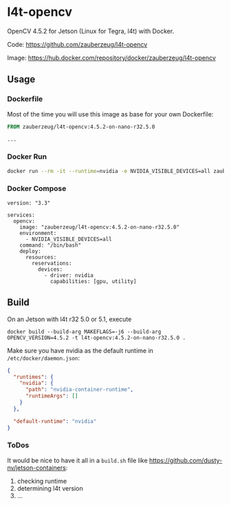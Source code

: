 # l4t-opencv

OpenCV 4.5.2 for Jetson (Linux for Tegra, l4t) with Docker.

Code: https://github.com/zauberzeug/l4t-opencv

Image: https://hub.docker.com/repository/docker/zauberzeug/l4t-opencv

## Usage

### Dockerfile

Most of the time you will use this image as base for your own Dockerfile:

```dockerfile
FROM zauberzeug/l4t-opencv:4.5.2-on-nano-r32.5.0

...
```

### Docker Run

```bash
docker run --rm -it --runtime=nvidia -e NVIDIA_VISIBLE_DEVICES=all zauberzeug/l4t-opencv:4.5.2-on-nano-r32.5.0 
```

### Docker Compose

```
version: "3.3"

services:
  opencv:
    image: "zauberzeug/l4t-opencv:4.5.2-on-nano-r32.5.0"
    environment:
      - NVIDIA_VISIBLE_DEVICES=all
    command: "/bin/bash"
    deploy:
      resources:
        reservations:
          devices:
            - driver: nvidia
              capabilities: [gpu, utility]
```

## Build

On an Jetson with l4t r32 5.0 or 5.1, execute

```
docker build --build-arg MAKEFLAGS=-j6 --build-arg OPENCV_VERSION=4.5.2 -t l4t-opencv:4.5.2-on-nano-r32.5.0 .
```

Make sure you have nvidia as the default runtime in `/etc/docker/daemon.json`:

```json
{
  "runtimes": {
    "nvidia": {
      "path": "nvidia-container-runtime",
      "runtimeArgs": []
    }
  },

  "default-runtime": "nvidia"
}
```

### ToDos

It would be nice to have it all in a `build.sh` file like https://github.com/dusty-nv/jetson-containers:

 1. checking runtime
 2. determining l4t version
 3. ... 